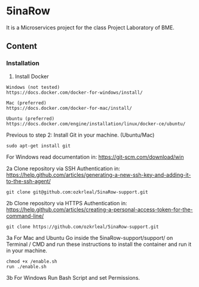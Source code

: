 # 5inaRow

It is a Microservices project for the class Project Laboratory of BME.


## Content

### Installation

1. Install Docker
````
Windows (not tested)
https://docs.docker.com/docker-for-windows/install/

Mac (preferred)
https://docs.docker.com/docker-for-mac/install/

Ubuntu (preferred)
https://docs.docker.com/engine/installation/linux/docker-ce/ubuntu/
````

Previous to step 2:
Install Git in your machine. (Ubuntu/Mac)
````
sudo apt-get install git
````
For Windows read documentation in:
https://git-scm.com/download/win

2a Clone repository via SSH
Authentication in:
https://help.github.com/articles/generating-a-new-ssh-key-and-adding-it-to-the-ssh-agent/
````
git clone git@github.com:ozkrleal/5inaRow-support.git
````

2b Clone repository via HTTPS
Authentication in:
https://help.github.com/articles/creating-a-personal-access-token-for-the-command-line/
````
git clone https://github.com/ozkrleal/5inaRow-support.git
````

3a For Mac and Ubuntu
Go inside the 5inaRow-support/support/ on Terminal / CMD and
run these instructions to install the container and run it in your machine.

````
chmod +x /enable.sh
run ./enable.sh
`````

3b For Windows
Run Bash Script and set Permissions.

